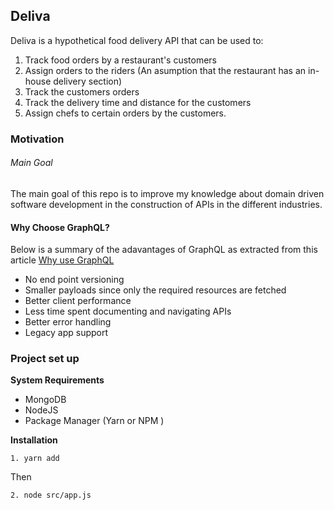 ## Deliva

Deliva is a hypothetical food delivery API that can be used to:

1. Track food orders by a restaurant's customers
2. Assign orders to the riders (An asumption that the restaurant has an in-house delivery section)
3. Track the customers orders
4. Track the delivery time and distance for the customers
5. Assign chefs to certain orders by the customers.

### Motivation

###### Main Goal

The main goal of this repo is to improve my knowledge about domain driven software development in the construction of APIs in the different industries.

#### Why Choose GraphQL?

Below is a summary of the adavantages of GraphQL as extracted from this article <a href="
    https://www.apollographql.com/blog/why-use-graphql/#:~:text=GraphQL%20lets%20you%20ask%20for,their%20own%20unique%20data%20specifications.
    ">Why use GraphQL</a>

-   No end point versioning
-   Smaller payloads since only the required resources are fetched
-   Better client performance
-   Less time spent documenting and navigating APIs
-   Better error handling
-   Legacy app support

### Project set up

**System Requirements**

-   MongoDB
-   NodeJS
-   Package Manager (Yarn or NPM )

**Installation**

```
1. yarn add
```

Then

```
2. node src/app.js
```

